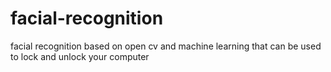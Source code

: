 # facial-recognition
facial recognition based on open cv and machine learning that can be used to lock and unlock your computer
